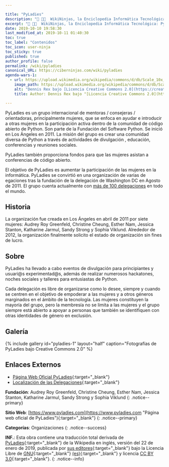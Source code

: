 ```yaml
---

title: "PyLadies"
description: "📖 👨‍💻  WikiNinjas, la Enciclopedia Informática Tecnológica: PyLadies, grupo de mujeres consejeras u orientadoras encargadas de ayudar a otras mujeres en la participación activa dentro de la comunidad de código abierto de Python."
excerpt: "📖 👨‍💻  WikiNinjas, la Enciclopedia Informática Tecnológica: PyLadies, grupo de mujeres consejeras u orientadoras encargadas de ayudar a otras mujeres en la participación activa dentro de la comunidad de código abierto de Python."
date: 2019-10-10 19:58:30
last_modified_at: 2019-10-11 01:40:30
toc: true
toc_label: "Contenidos"
toc_icon: user-ninja
toc_sticky: true
published: true
author_profile: false
permalink: /wiki/pyladies
canonical_URL: https://ciberninjas.com/wiki/pyladies
agenda-wars-1:
  - url: https://upload.wikimedia.org/wikipedia/commons/d/db/Scale_10x_DSC_0050_%286737986619%29.jpg
    image_path: https://upload.wikimedia.org/wikipedia/commons/d/db/Scale_10x_DSC_0050_%286737986619%29.jpg
    alt: "Dennis Rex bajo [Licencia Creative Commons 2.0](https://creativecommons.org/licenses/by/2.0/)"
    title: Author: Dennis Rex bajo "[Licencia Creative Commons 2.0](https://creativecommons.org/licenses/by/2.0/)"

---
```


PyLadies es un grupo internacional de mentoras / consejeras / orientadoras, principalmente mujeres,  que se enfoca en ayudar e introducir a otras mujeres en la participación activa dentro de la comunidad de código abierto de Python. Son parte de la Fundación del Software Python. Se inició en Los Ángeles en 2011. La misión del grupo es crear una comunidad diversa de Python a través de actividades de divulgación , educación, conferencias y reuniones sociales.

PyLadies también proporciona fondos para que las mujeres asistan a conferencias de código abierto.

El objetivo de PyLadies es aumentar la participación de las mujeres en la informática. PyLadies se convirtió en una organización de varias de egaciones tras la fundación de la delegación de Washington DC en Agosto de 2011. El grupo cuenta actualmente con [más de 100 delegaciones](/wiki/pyladies/#enlaces-externos "Más de 100 delegaciones de PyLadies que existen a lo largo de todo el mundo") en todo el mundo. 

## Historia

La organización fue creada en Los Ángeles en abril de 2011 por siete mujeres: Audrey Roy Greenfeld, Christine Cheung, Esther Nam, Jessica Stanton, Katharine Jarmul, Sandy Strong y Sophia Viklund. Alrededor de 2012, la organización finalmente solicito el estado de organización sin fines de lucro.

## Sobre

PyLadies ha llevado a cabo eventos de divulgación para principiantes y usuari@s experimentad@s, además de realizar numerosos hackatones, noches sociales y talleres para entusiastas de Python.

Cada delegación es libre de organizarse como lo desee, siempre y cuando se centren en el objetivo de empoderar a las mujeres y a otros géneros marginados en el ámbito de la tecnología. Las mujeres constituyen la mayoría del grupo, pero la membresía no se limita a las mujeres y el grupo siempre está abierto a apoyar a personas que también se identifiquen con otras identidades de género en exclusión.

## Galería

{% include gallery id="pyladies-1" layout="half" caption="Fotografías de PyLadies bajo Creative Commons 2.0" %}

## Enlaces Externos

* [Página Web Oficial PyLadies](https://www.pyladies.com){:target="_blank"}
* [Localización de las Delegaciones](https://www.pyladies.com/locations/){:target="_blank"}

<!-- Comunidades de Mujeres en el Mundo de la Tecnología https://en.wikipedia.org/wiki/Category:Organizations_for_women_in_science_and_technology -->
**Fundación**: Audrey Roy Greenfeld, Christine Cheung, Esther Nam, Jessica Stanton, Katharine Jarmul, Sandy Strong y Sophia Viklund
{: .notice--primary}

**Sitio Web**: [https://www.pyladies.com](https://www.pyladies.com "Página web oficial de PyLadies"){:target="_blank"}
{: .notice--primary}

**Categorías**: Organizaciones
{: .notice--success}

<!-- https://en.wikipedia.org/wiki/Category:Organizations_for_women_in_science_and_technology https://www.techrepublic.com/article/10-awesome-technology-nonprofits-you-should-know-about/ https://en.wikipedia.org/wiki/Nonprofit_Technology_Resources -->
**INF.**: Esta obra contiene una traducción total derivada de [PyLadies](https://en.wikipedia.org/wiki/Eclipse_Theia){:target="_blank"} de la Wikipedia en inglés, versión del 22 de enero de 2019, publicada por [sus editores](https://en.wikipedia.org/w/index.php?title=Eclipse_Theia&action=history){:target="_blank"} bajo la Licencia Libre de [GNU](http://www.gnu.org/licenses/licenses.html#GPL){:target="_blank"} [(es)](https://es.wikipedia.org/wiki/Wikipedia:Traducci%C3%B3n_no_oficial_de_la_Licencia_de_documentaci%C3%B3n_libre_de_GNU){:target="_blank"} y licencia [CC BY 3.0](https://creativecommons.org/licenses/by-sa/3.0/deed.es){:target="_blank"}.
{: .notice--info}

<!-- organizaciones de mujeres : https://en.wikipedia.org/wiki/Category:Organizations_for_women_in_science_and_technology https://en.wikipedia.org/wiki/Women_Who_Code -->
